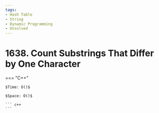 ```yaml
---
tags:
- Hash Table
- String
- Dynamic Programming
- Unsolved
---
```



# 1638. Count Substrings That Differ by One Character

=== "C++"

    $Time: O()$

    $Space: O()$

    ``` c++
    ```